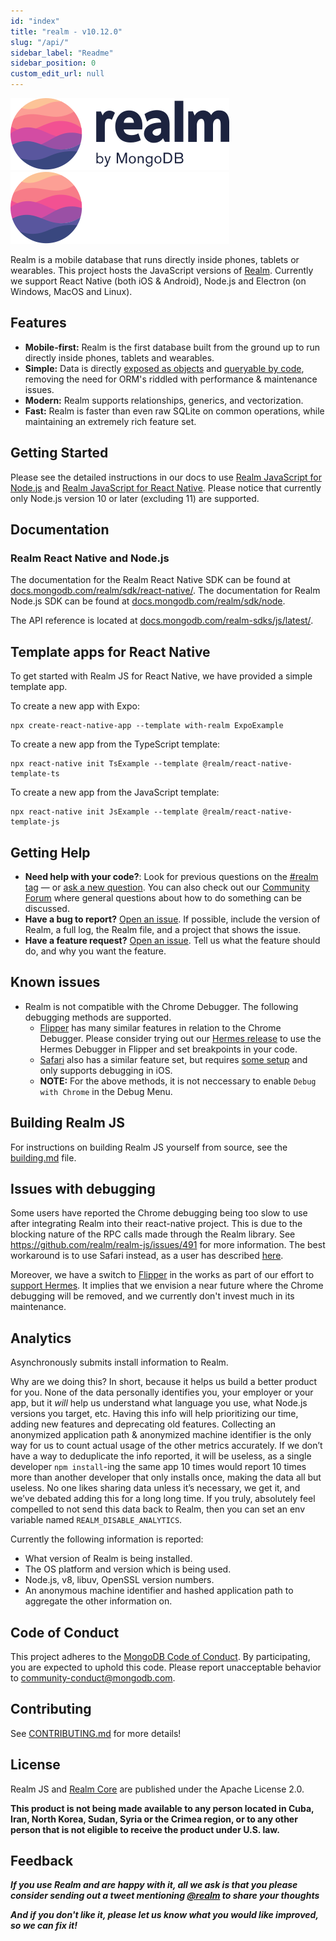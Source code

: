 ```yaml
---
id: "index"
title: "realm - v10.12.0"
slug: "/api/"
sidebar_label: "Readme"
sidebar_position: 0
custom_edit_url: null
---
```


[![realm by MongoDB](https://raw.githubusercontent.com/realm/realm-js/master/logo.svg#gh-light-mode-only)](https://realm.io#gh-light-mode-only)
[![realm by MongoDB](https://raw.githubusercontent.com/realm/realm-js/master/logo-dark.svg#gh-dark-mode-only)](https://realm.io#gh-dark-mode-only)

Realm is a mobile database that runs directly inside phones, tablets or wearables.
This project hosts the JavaScript versions of [Realm](https://realm.io/). Currently we support React Native (both iOS & Android), Node.js and Electron (on Windows, MacOS and Linux).

## Features

* **Mobile-first:** Realm is the first database built from the ground up to run directly inside phones, tablets and wearables.
* **Simple:** Data is directly [exposed as objects](https://docs.mongodb.com/realm/node/realms/) and [queryable by code](https://docs.mongodb.com/realm/node/query-engine/), removing the need for ORM's riddled with performance & maintenance issues.
* **Modern:** Realm supports relationships, generics, and vectorization.
* **Fast:** Realm is faster than even raw SQLite on common operations, while maintaining an extremely rich feature set.

## Getting Started

Please see the detailed instructions in our docs to use [Realm JavaScript for Node.js](https://docs.mongodb.com/realm/sdk/node/) and [Realm JavaScript for React Native](https://docs.mongodb.com/realm/sdk/react-native/). Please notice that currently only Node.js version 10 or later (excluding 11) are supported.

## Documentation

### Realm React Native and Node.js

The documentation for the Realm React Native SDK can be found at [docs.mongodb.com/realm/sdk/react-native/](https://docs.mongodb.com/realm/sdk/react-native/). The documentation for Realm Node.js SDK can be found at [docs.mongodb.com/realm/sdk/node](https://docs.mongodb.com/realm/sdk/node/).

The API reference is located at [docs.mongodb.com/realm-sdks/js/latest/](https://docs.mongodb.com/realm-sdks/js/latest/).

## Template apps for React Native

To get started with Realm JS for React Native, we have provided a simple template app.

To create a new app with Expo:

```
npx create-react-native-app --template with-realm ExpoExample
```

To create a new app from the TypeScript template:

```
npx react-native init TsExample --template @realm/react-native-template-ts
```

To create a new app from the JavaScript template:

```
npx react-native init JsExample --template @realm/react-native-template-js
```

## Getting Help

* **Need help with your code?**: Look for previous questions on the  [#realm tag](https://stackoverflow.com/questions/tagged/realm?sort=newest) — or [ask a new question](https://stackoverflow.com/questions/ask?tags=realm). You can also check out our [Community Forum](https://developer.mongodb.com/community/forums/tags/c/realm/9/realm-sdk) where general questions about how to do something can be discussed.
* **Have a bug to report?** [Open an issue](https://github.com/realm/realm-js/issues/new). If possible, include the version of Realm, a full log, the Realm file, and a project that shows the issue.
* **Have a feature request?** [Open an issue](https://github.com/realm/realm-js/issues/new). Tell us what the feature should do, and why you want the feature.

## Known issues

* Realm is not compatible with the Chrome Debugger.  The following debugging methods are supported.
   * [Flipper](https://fbflipper.com/) has many similar features in relation to the Chrome Debugger. Please consider trying out our [Hermes release](https://github.com/realm/realm-js/issues/3940) to use the Hermes Debugger in Flipper and set breakpoints in your code.
   * [Safari](https://reactnative.dev/docs/debugging#safari-developer-tools) also has a similar feature set, but requires [some setup](https://blog.nparashuram.com/2019/10/debugging-react-native-ios-apps-with.html) and only supports debugging in iOS.
   * **NOTE:** For the above methods, it is not neccessary to enable `Debug with Chrome` in the Debug Menu.

## Building Realm JS

For instructions on building Realm JS yourself from source, see the [building.md](contrib/building.md) file.

## Issues with debugging
Some users have reported the Chrome debugging being too slow to use after integrating Realm into their react-native project. This is due to the blocking nature of the RPC calls made through the Realm library. See https://github.com/realm/realm-js/issues/491 for more information. The best workaround is to use Safari instead, as a user has described [here](https://github.com/realm/realm-js/issues/491#issuecomment-404670910).

Moreover, we have a switch to [Flipper](https://fbflipper.com/) in the works as part of our effort to [support Hermes](https://github.com/realm/realm-js/pull/3792). It implies that we envision a near future where the Chrome debugging will be removed, and we currently don't invest much in its maintenance.

## Analytics

Asynchronously submits install information to Realm.

Why are we doing this? In short, because it helps us build a better product
for you. None of the data personally identifies you, your employer or your
app, but it *will* help us understand what language you use, what Node.js
versions you target, etc. Having this info will help prioritizing our time,
adding new features and deprecating old features. Collecting an anonymized
application path & anonymized machine identifier is the only way for us to
count actual usage of the other metrics accurately. If we don’t have a way to
deduplicate the info reported, it will be useless, as a single developer
`npm install`-ing the same app 10 times would report 10 times more than another
developer that only installs once, making the data all but useless.
No one likes sharing data unless it’s necessary, we get it, and we’ve
debated adding this for a long long time. If you truly, absolutely
feel compelled to not send this data back to Realm, then you can set an env
variable named `REALM_DISABLE_ANALYTICS`.

Currently the following information is reported:

 * What version of Realm is being installed.
 * The OS platform and version which is being used.
 * Node.js, v8, libuv, OpenSSL version numbers.
 * An anonymous machine identifier and hashed application path to aggregate the other information on.

## Code of Conduct

This project adheres to the [MongoDB Code of Conduct](https://www.mongodb.com/community-code-of-conduct).
By participating, you are expected to uphold this code. Please report
unacceptable behavior to [community-conduct@mongodb.com](mailto:community-conduct@mongodb.com).

## Contributing

See [CONTRIBUTING.md](https://github.com/realm/realm-js/blob/master/CONTRIBUTING.md) for more details!

## License

Realm JS and [Realm Core](https://github.com/realm/realm-core) are published under the Apache License 2.0.

**This product is not being made available to any person located in Cuba, Iran,
North Korea, Sudan, Syria or the Crimea region, or to any other person that is
not eligible to receive the product under U.S. law.**

## Feedback

**_If you use Realm and are happy with it, all we ask is that you please consider sending out a tweet mentioning [@realm](https://twitter.com/realm) to share your thoughts_**

**_And if you don't like it, please let us know what you would like improved, so we can fix it!_**

<!-- <img style="width: 0px; height: 0px;" src="https://3eaz4mshcd.execute-api.us-east-1.amazonaws.com/prod?s=https://github.com/realm/realm-js/#README.md"> -->
